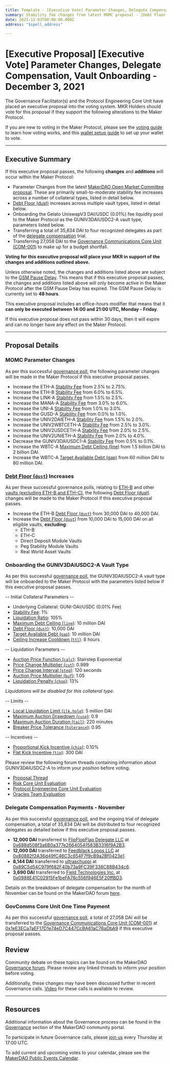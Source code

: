 ```yaml
---
title: Template - [Executive Vote] Parameter Changes, Delegate Compensation, Vault Onboarding - December 3, 2021
summary: Stability fee changes from latest MOMC proposal - [Debt Floor (dust)](https://makerdao.world/en/learn/governance/param-debt-floor) increases - Onboarding UniswapV3 DAI-USDC 0.01% fee pool - Delegate compensation payments - Minor core unit budget transfer - Minor DC-IAM Changes to WBTC-A
date: 2021-12-03T00:00:00.000Z
address: "$spell_address"

---
```

# [Executive Proposal] [Executive Vote] Parameter Changes, Delegate Compensation, Vault Onboarding - December 3, 2021

The Governance Facilitator(s) and the Protocol Engineering Core Unit have placed an executive proposal into the voting system. MKR Holders should vote for this proposal if they support the following alterations to the Maker Protocol.

If you are new to voting in the Maker Protocol, please see the [voting guide](https://community-development.makerdao.com/en/learn/governance/how-voting-works/) to learn how voting works, and this [wallet setup guide](https://community-development.makerdao.com/en/learn/governance/voting-setup/) to set up your wallet to vote.

---

## Executive Summary

If this executive proposal passes, the following **changes** and **additions** will occur within the Maker Protocol:
- Parameter Changes from the latest [MakerDAO Open Market Committee](https://forum.makerdao.com/t/parameter-proposal-group-makerdao-open-market-committee/7355) [proposal](https://vote.makerdao.com/polling/QmNqCZGa?network=mainnet). These are primarily small-to-moderate stability fee increases across a number of collateral types, listed in detail below.
- [Debt Floor (dust)](https://makerdao.world/en/learn/governance/param-debt-floor) increases across multiple vault types, listed in detail below.
- Onboarding the Gelato UniswapV3 DAI/USDC (0.01%) fee liquidity pool to the Maker Protocol as the GUNIV3DAIUSDC2-A vault type, parameters listed below.
- Transferring a total of 35,834 DAI to four recognized delegates as part of the [delegate compensation](https://vote.makerdao.com/polling/QmbvuhYH?network=mainnet#poll-detail) trial.
- Transferring 27,058 DAI to the [Governance Communications Core Unit (COM-001)](https://mips.makerdao.com/mips/details/MIP39c2SP8) to make up for a budget shortfall.

**Voting for this executive proposal will place your MKR in support of the changes and additions outlined above.**

Unless otherwise noted, the changes and additions listed above are subject to the [GSM Pause Delay](https://community-development.makerdao.com/en/learn/governance/param-gsm-pause-delay). This means that if this executive proposal passes, the changes and additions listed above will only become active in the Maker Protocol after the GSM Pause Delay has expired. The GSM Pause Delay is currently set to **48 hours**.

This executive proposal includes an office-hours modifier that means that it **can only be executed between 14:00 and 21:00 UTC, Monday - Friday**.

If this executive proposal does not pass within 30 days, then it will expire and can no longer have any effect on the Maker Protocol.

---

## Proposal Details

### MOMC Parameter Changes

As per this successful [governance poll](https://vote.makerdao.com/polling/QmNqCZGa?network=mainnet#poll-detail), the following parameter changes will be made in the Maker Protocol if this executive proposal passes.
- Increase the ETH-A [Stability Fee](https://makerdao.world/en/learn/governance/param-stability-fee) from 2.5% to 2.75%.
- Increase the ETH-B [Stability Fee](https://makerdao.world/en/learn/governance/param-stability-fee) from 6.0% to 6.5%.
- Increase the LINK-A [Stability Fee](https://makerdao.world/en/learn/governance/param-stability-fee) from 1.5% to 2.5%.
- Increase the MANA-A [Stability Fee](https://makerdao.world/en/learn/governance/param-stability-fee) from 3.0% to 6.0%.
- Increase the UNI-A [Stability Fee](https://makerdao.world/en/learn/governance/param-stability-fee) from 1.0% to 3.0%.
- Increase the GUSD-A [Stability Fee](https://makerdao.world/en/learn/governance/param-stability-fee) from 0.0% to 1.0%.
- Increase the UNIV2DAIETH-A [Stability Fee](https://makerdao.world/en/learn/governance/param-stability-fee) from 1.5% to 2.0%.
- Increase the UNIV2WBTCETH-A [Stability Fee](https://makerdao.world/en/learn/governance/param-stability-fee) from 2.5% to 3.0%.
- Increase the UNIV2USDCETH-A [Stability Fee](https://makerdao.world/en/learn/governance/param-stability-fee) from 2.0% to 2.5%.
- Increase the UNIV2UNIETH-A [Stability Fee](https://makerdao.world/en/learn/governance/param-stability-fee) from 2.0% to 4.0%.
- Decrease the GUNIV3DAIUSDC1-A [Stability Fee](https://makerdao.world/en/learn/governance/param-stability-fee) from 0.5% to 0.1%.
- Increase the WBTC-A [Maximum Debt Ceiling (line)](https://makerdao.world/en/learn/governance/module-dciam) from 1.5 billion DAI to 2 billion DAI.
- Increase the WBTC-A [Target Available Debt (gap)](https://makerdao.world/en/learn/governance/module-dciam) from 60 million DAI to 80 million DAI.

### [Debt Floor (`dust`)](https://makerdao.world/en/learn/governance/param-debt-floor) Increases

As per these successful governance polls, relating to [ETH-B](https://vote.makerdao.com/polling/QmZXnn16?network=mainnet) and other [vaults (excluding ETH-B and ETH-C)](https://vote.makerdao.com/polling/QmUYLPcr?network=mainnet), the following [Debt Floor (dust)](https://makerdao.world/en/learn/governance/param-debt-floor) changes will be made to the Maker Protocol if this executive proposal passes.
- Increase the ETH-B [Debt Floor (`dust`)](https://makerdao.world/en/learn/governance/param-debt-floor) from 30,000 DAI to 40,000 DAI.
- Increase the [Debt Floor (`dust`)](https://makerdao.world/en/learn/governance/param-debt-floor) from 10,000 DAI to 15,000 DAI on all eligible vaults, **excluding**:
	- ETH-B
	- ETH-C
	- Direct Deposit Module Vaults
	- Peg Stability Module Vaults
	- Real World Asset Vaults

### Onboarding the GUNIV3DAIUSDC2-A Vault Type

As per this successful [governance poll](https://vote.makerdao.com/polling/QmSkHE8T?network=mainnet), the GUNIV3DAIUSDC2-A vault type will be onboarded to the Maker Protocol with the parameters listed below if this executive proposal passes.

-- Initial Collateral Parameters --

* Underlying Collateral: GUNI-DAI/USDC (0.01% Fee)
* [Stability Fee](https://community-development.makerdao.com/en/learn/governance/param-stability-fee): 1%
* [Liquidation Ratio](https://community-development.makerdao.com/en/learn/governance/param-liquidation-ratio): 105%
* [Maximum Debt Ceiling (`line`)](https://makerdao.world/en/learn/governance/module-dciam): 10 million DAI
* [Debt Floor (`dust`)](https://community-development.makerdao.com/en/learn/governance/param-debt-floor): 10,000 DAI
* [Target Available Debt (`gap`)](https://makerdao.world/en/learn/governance/module-dciam): 10 million DAI
* [Ceiling Increase Cooldown (`ttl`)](https://makerdao.world/en/learn/governance/module-dciam): 8 hours

-- Liquidation Parameters --

* [Auction Price Function (`calc`)](https://community-development.makerdao.com/en/learn/governance/param-auction-price-function): Stairstep Exponential
* [Price Change Multiplier (`cut`)](https://community-development.makerdao.com/en/learn/governance/param-auction-price-function): 0.999
* [Price Change Interval (`step`)](https://community-development.makerdao.com/en/learn/governance/param-auction-price-function): 120 seconds
* [Auction Price Multiplier (`buf`)](https://community-development.makerdao.com/en/learn/governance/param-auction-price-multiplier): 1.05
* [Liquidation Penalty (`chop`)](https://community-development.makerdao.com/en/learn/governance/param-liquidation-penalty): 13%

*Liquidations will be disabled for this collateral type.*

-- Limits --

* [Local Liquidation Limit (`ilk.hole`)](https://community-development.makerdao.com/en/learn/governance/param-local-liquidation-limit): 5 million DAI
* [Maximum Auction Drawdown (`cusp`)](https://community-development.makerdao.com/en/learn/governance/param-max-auction-drawdown): 0.9
* [Maximum Auction Duration (`tail`)](https://community-development.makerdao.com/en/learn/governance/param-max-auction-duration): 220 minutes
* [Breaker Price Tolerance (`tolerance`)](https://community-development.makerdao.com/en/learn/governance/param-breaker-price-tolerance): 0.95

-- Incentives --

* [Proportional Kick Incentive (`chip`)](https://community-development.makerdao.com/en/learn/governance/param-proportional-kick-incentive): 0.10%
* [Flat Kick Incentive (`tip`)](https://community-development.makerdao.com/en/learn/governance/param-flat-kick-incentive): 300 DAI

Please review the following forum threads containing information about GUNIV3DAIUSDC2-A to inform your position before voting.
* [Proposal Thread](https://forum.makerdao.com/t/g-uni-dai-usdc-0-01-tier-onboard-g-uni-for-univ3s-new-0-01-fee-tier/11738)
* [Risk Core Unit Evaluation](https://forum.makerdao.com/t/g-uni-dai-usdc-collateral-onboarding-risk-evaluation/9719)
* [Protocol Engineering Core Unit Evaluation](https://forum.makerdao.com/t/guni-dai-usdc-erc20-token-smart-contract-technical-assessment/9139)
* [Oracles Team Evaluation](https://forum.makerdao.com/t/guni-dai-usdc-collateral-onboarding-oracle-assessment-mip10c3-sp41/10268)

### Delegate Compensation Payments - November

As per this successful [governance poll](https://vote.makerdao.com/polling/QmbvuhYH?network=mainnet#poll-detail), and the ongoing trial of delegate compensation, a total of 35,834 DAI will be distributed to four recognized delegates as detailed below if this executive proposal passes.

- **12,000 DAI** transferred to [FlipFlopFlap Delegate LLC](https://vote.makerdao.com/address/0xaf8aa6846539033eaf0c3ca4c9c7373e370e039b?network=mainnet) at [0x688d508f3a6B0a377e266405A1583B3316f9A2B3](https://etherscan.io/address/0x688d508f3a6B0a377e266405A1583B3316f9A2B3).
- **12,000 DAI** transferred to [Feedblack Loops LLC](https://vote.makerdao.com/address/0x845b36e1e4f41a361dd711bda8ea239bf191fe95?network=mainnet) at [0x80882f2A36d49fC46C3c654F7f9cB9a2Bf0423e1](https://etherscan.io/address/0x80882f2A36d49fC46C3c654F7f9cB9a2Bf0423e1).
- **8,144 DAI** transferred to [ultraschuppi](https://vote.makerdao.com/address/0xb21e535fb349e4ef0520318acfe589e174b0126b?network=mainnet) at [0x89C5d54C979f682F40b73a9FC39F338C88B434c6](https://etherscan.io/address/0x89C5d54C979f682F40b73a9FC39F338C88B434c6).
- **3,690 DAI** transferred to [Field Technologies Inc.](https://vote.makerdao.com/address/0xad2fda5f6ce305d2ced380fdfa791b6a26e7f281?network=mainnet) at [0x0988E41C02915Fe1beFA78c556f946E5F20ffBD3](https://etherscan.io/address/0x0988E41C02915Fe1beFA78c556f946E5F20ffBD3).

Details on the breakdown of delegate compensation for the month of November can be found on the MakerDAO forum [here](https://forum.makerdao.com/t/delegate-compensation-breakdown-november-2021/11979).

### GovComms Core Unit One Time Payment

As per this successful [governance poll](https://vote.makerdao.com/polling/Qmc7Necw?network=mainnet#poll-detail), a total of 27,058 DAI will be transferred to the [Governance Communications Core Unit (COM-001)](https://mips.makerdao.com/mips/details/MIP39c2SP8) at [0x1eE3ECa7aEF17D1e74eD7C447CcBA61aC76aDbA9](https://etherscan.io/address/0x1eE3ECa7aEF17D1e74eD7C447CcBA61aC76aDbA9) if this executive proposal passes.

## Review

Community debate on these topics can be found on the MakerDAO [Governance forum](https://forum.makerdao.com/). Please review any linked threads to inform your position before voting.

Additionally, these changes may have been discussed further in recent Governance calls. [Video](https://www.youtube.com/playlist?list=PLLzkWCj8ywWNq5-90-Id6VPSsrk4OWVan) for these calls is available to review.

---

## Resources

Additional information about the Governance process can be found in the [Governance](https://community-development.makerdao.com/en/learn/governance) section of the MakerDAO community portal.

To participate in future Governance calls, please [join us](https://github.com/makerdao/community/tree/master/governance/governance-and-risk-meetings) every Thursday at 17:00 UTC.

To add current and upcoming votes to your calendar, please see the [MakerDAO Public Events Calendar](https://calendar.google.com/calendar/embed?src=makerdao.com_3efhm2ghipksegl009ktniomdk%40group.calendar.google.com&ctz=UTC&mode=week&showCalendars=0&showPrint=0).

